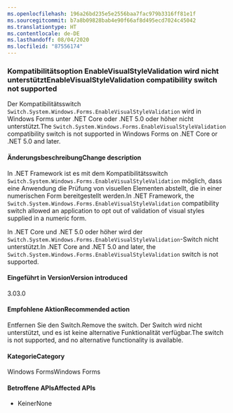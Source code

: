 ```yaml
---
ms.openlocfilehash: 196a26bd235e5e2556baa7fac979b3316ff81e1f
ms.sourcegitcommit: b7a8b09828bab4e90f66af8d495ecd7024c45042
ms.translationtype: HT
ms.contentlocale: de-DE
ms.lasthandoff: 08/04/2020
ms.locfileid: "87556174"
---
```

### <a name="enablevisualstylevalidation-compatibility-switch-not-supported"></a><span data-ttu-id="aeed1-101">Kompatibilitätsoption EnableVisualStyleValidation wird nicht unterstützt</span><span class="sxs-lookup"><span data-stu-id="aeed1-101">EnableVisualStyleValidation compatibility switch not supported</span></span>

<span data-ttu-id="aeed1-102">Der Kompatibilitätsswitch `Switch.System.Windows.Forms.EnableVisualStyleValidation` wird in Windows Forms unter .NET Core oder .NET 5.0 oder höher nicht unterstützt.</span><span class="sxs-lookup"><span data-stu-id="aeed1-102">The `Switch.System.Windows.Forms.EnableVisualStyleValidation` compatibility switch is not supported in Windows Forms on .NET Core or .NET 5.0 and later.</span></span>

#### <a name="change-description"></a><span data-ttu-id="aeed1-103">Änderungsbeschreibung</span><span class="sxs-lookup"><span data-stu-id="aeed1-103">Change description</span></span>

<span data-ttu-id="aeed1-104">In .NET Framework ist es mit dem Kompatibilitätsswitch `Switch.System.Windows.Forms.EnableVisualStyleValidation` möglich, dass eine Anwendung die Prüfung von visuellen Elementen abstellt, die in einer numerischen Form bereitgestellt werden.</span><span class="sxs-lookup"><span data-stu-id="aeed1-104">In .NET Framework, the `Switch.System.Windows.Forms.EnableVisualStyleValidation` compatibility switch allowed an application to opt out of validation of visual styles supplied in a numeric form.</span></span>

<span data-ttu-id="aeed1-105">In .NET Core und .NET 5.0 oder höher wird der `Switch.System.Windows.Forms.EnableVisualStyleValidation`-Switch nicht unterstützt.</span><span class="sxs-lookup"><span data-stu-id="aeed1-105">In .NET Core and .NET 5.0 and later, the `Switch.System.Windows.Forms.EnableVisualStyleValidation` switch is not supported.</span></span>

#### <a name="version-introduced"></a><span data-ttu-id="aeed1-106">Eingeführt in Version</span><span class="sxs-lookup"><span data-stu-id="aeed1-106">Version introduced</span></span>

<span data-ttu-id="aeed1-107">3.0</span><span class="sxs-lookup"><span data-stu-id="aeed1-107">3.0</span></span>

#### <a name="recommended-action"></a><span data-ttu-id="aeed1-108">Empfohlene Aktion</span><span class="sxs-lookup"><span data-stu-id="aeed1-108">Recommended action</span></span>

<span data-ttu-id="aeed1-109">Entfernen Sie den Switch.</span><span class="sxs-lookup"><span data-stu-id="aeed1-109">Remove the switch.</span></span> <span data-ttu-id="aeed1-110">Der Switch wird nicht unterstützt, und es ist keine alternative Funktionalität verfügbar.</span><span class="sxs-lookup"><span data-stu-id="aeed1-110">The switch is not supported, and no alternative functionality is available.</span></span>

#### <a name="category"></a><span data-ttu-id="aeed1-111">Kategorie</span><span class="sxs-lookup"><span data-stu-id="aeed1-111">Category</span></span>

<span data-ttu-id="aeed1-112">Windows Forms</span><span class="sxs-lookup"><span data-stu-id="aeed1-112">Windows Forms</span></span>

#### <a name="affected-apis"></a><span data-ttu-id="aeed1-113">Betroffene APIs</span><span class="sxs-lookup"><span data-stu-id="aeed1-113">Affected APIs</span></span>

- <span data-ttu-id="aeed1-114">Keiner</span><span class="sxs-lookup"><span data-stu-id="aeed1-114">None</span></span>

<!-- 

#### Affected APIs

- Not detectable via API analysis

-->
